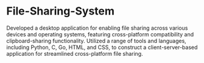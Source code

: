 # File-Sharing-System
Developed a desktop application for enabling file sharing across various devices and operating systems, featuring cross-platform compatibility and clipboard-sharing functionality.
Utilized a range of tools and languages, including Python, C, Go, HTML, and CSS, to construct a client-server-based application for streamlined cross-platform file sharing.
